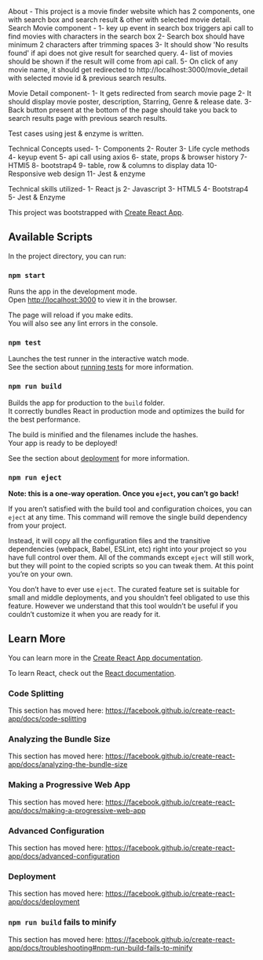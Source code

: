 About - 
This project is a movie finder website which has 2 components, one with search box and search result & other with selected movie detail.
Search Movie component - 
		1- key up event in search box triggers api call to find movies with characters in the search box
		2- Search box should have minimum 2 characters after trimming spaces
		3- It should show 'No results found' if api does not give result for searched query.
		4- list of movies should be shown if the result will come from api call.
		5- On click of any movie name, it should get redirected to http://localhost:3000/movie_detail with selected movie id & previous search results.

Movie Detail component-
		1- It gets redirected from search movie page
		2- It should display movie poster, description, Starring, Genre & release date.
		3- Back button present at the bottom of the page should take you back to search results page with previous search results.

Test cases using jest & enzyme is written.

Technical Concepts used-
		1- Components
		2- Router
		3- Life cycle methods
		4- keyup event
		5- api call using axios
		6- state, props & browser history
		7- HTMl5
		8- bootstrap4
		9- table, row & columns to display data
		10- Responsive web design
		11- Jest & enzyme

Technical skills utilized- 
		1- React js
		2- Javascript
		3- HTML5
		4- Bootstrap4
		5- Jest & Enzyme

This project was bootstrapped with [Create React App](https://github.com/facebook/create-react-app).

## Available Scripts

In the project directory, you can run:

### `npm start`

Runs the app in the development mode.<br />
Open [http://localhost:3000](http://localhost:3000) to view it in the browser.

The page will reload if you make edits.<br />
You will also see any lint errors in the console.

### `npm test`

Launches the test runner in the interactive watch mode.<br />
See the section about [running tests](https://facebook.github.io/create-react-app/docs/running-tests) for more information.

### `npm run build`

Builds the app for production to the `build` folder.<br />
It correctly bundles React in production mode and optimizes the build for the best performance.

The build is minified and the filenames include the hashes.<br />
Your app is ready to be deployed!

See the section about [deployment](https://facebook.github.io/create-react-app/docs/deployment) for more information.

### `npm run eject`

**Note: this is a one-way operation. Once you `eject`, you can’t go back!**

If you aren’t satisfied with the build tool and configuration choices, you can `eject` at any time. This command will remove the single build dependency from your project.

Instead, it will copy all the configuration files and the transitive dependencies (webpack, Babel, ESLint, etc) right into your project so you have full control over them. All of the commands except `eject` will still work, but they will point to the copied scripts so you can tweak them. At this point you’re on your own.

You don’t have to ever use `eject`. The curated feature set is suitable for small and middle deployments, and you shouldn’t feel obligated to use this feature. However we understand that this tool wouldn’t be useful if you couldn’t customize it when you are ready for it.

## Learn More

You can learn more in the [Create React App documentation](https://facebook.github.io/create-react-app/docs/getting-started).

To learn React, check out the [React documentation](https://reactjs.org/).

### Code Splitting

This section has moved here: https://facebook.github.io/create-react-app/docs/code-splitting

### Analyzing the Bundle Size

This section has moved here: https://facebook.github.io/create-react-app/docs/analyzing-the-bundle-size

### Making a Progressive Web App

This section has moved here: https://facebook.github.io/create-react-app/docs/making-a-progressive-web-app

### Advanced Configuration

This section has moved here: https://facebook.github.io/create-react-app/docs/advanced-configuration

### Deployment

This section has moved here: https://facebook.github.io/create-react-app/docs/deployment

### `npm run build` fails to minify

This section has moved here: https://facebook.github.io/create-react-app/docs/troubleshooting#npm-run-build-fails-to-minify
